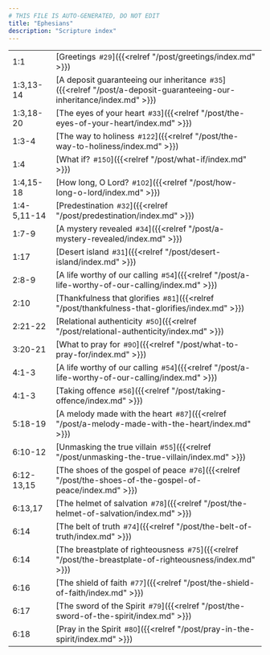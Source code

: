```yaml
---
# THIS FILE IS AUTO-GENERATED, DO NOT EDIT
title: "Ephesians"
description: "Scripture index"
---
```


|  |  |
| --- | --- |
| 1:1 | [Greetings<span style="font-size:smaller; padding-left:0.5em;">#29</span>]({{<relref "/post/greetings/index.md" >}}) |
| 1:3,13-14 | [A deposit guaranteeing our inheritance<span style="font-size:smaller; padding-left:0.5em;">#35</span>]({{<relref "/post/a-deposit-guaranteeing-our-inheritance/index.md" >}}) |
| 1:3,18-20 | [The eyes of your heart<span style="font-size:smaller; padding-left:0.5em;">#33</span>]({{<relref "/post/the-eyes-of-your-heart/index.md" >}}) |
| 1:3-4 | [The way to holiness<span style="font-size:smaller; padding-left:0.5em;">#122</span>]({{<relref "/post/the-way-to-holiness/index.md" >}}) |
| 1:4 | [What if?<span style="font-size:smaller; padding-left:0.5em;">#150</span>]({{<relref "/post/what-if/index.md" >}}) |
| 1:4,15-18 | [How long, O Lord?<span style="font-size:smaller; padding-left:0.5em;">#102</span>]({{<relref "/post/how-long-o-lord/index.md" >}}) |
| 1:4-5,11-14 | [Predestination<span style="font-size:smaller; padding-left:0.5em;">#32</span>]({{<relref "/post/predestination/index.md" >}}) |
| 1:7-9 | [A mystery revealed<span style="font-size:smaller; padding-left:0.5em;">#34</span>]({{<relref "/post/a-mystery-revealed/index.md" >}}) |
| 1:17 | [Desert island<span style="font-size:smaller; padding-left:0.5em;">#31</span>]({{<relref "/post/desert-island/index.md" >}}) |
| 2:8-9 | [A life worthy of our calling<span style="font-size:smaller; padding-left:0.5em;">#54</span>]({{<relref "/post/a-life-worthy-of-our-calling/index.md" >}}) |
| 2:10 | [Thankfulness that glorifies<span style="font-size:smaller; padding-left:0.5em;">#81</span>]({{<relref "/post/thankfulness-that-glorifies/index.md" >}}) |
| 2:21-22 | [Relational authenticity<span style="font-size:smaller; padding-left:0.5em;">#50</span>]({{<relref "/post/relational-authenticity/index.md" >}}) |
| 3:20-21 | [What to pray for<span style="font-size:smaller; padding-left:0.5em;">#90</span>]({{<relref "/post/what-to-pray-for/index.md" >}}) |
| 4:1-3 | [A life worthy of our calling<span style="font-size:smaller; padding-left:0.5em;">#54</span>]({{<relref "/post/a-life-worthy-of-our-calling/index.md" >}}) |
| 4:1-3 | [Taking offence<span style="font-size:smaller; padding-left:0.5em;">#56</span>]({{<relref "/post/taking-offence/index.md" >}}) |
| 5:18-19 | [A melody made with the heart<span style="font-size:smaller; padding-left:0.5em;">#87</span>]({{<relref "/post/a-melody-made-with-the-heart/index.md" >}}) |
| 6:10-12 | [Unmasking the true villain<span style="font-size:smaller; padding-left:0.5em;">#55</span>]({{<relref "/post/unmasking-the-true-villain/index.md" >}}) |
| 6:12-13,15 | [The shoes of the gospel of peace<span style="font-size:smaller; padding-left:0.5em;">#76</span>]({{<relref "/post/the-shoes-of-the-gospel-of-peace/index.md" >}}) |
| 6:13,17 | [The helmet of salvation<span style="font-size:smaller; padding-left:0.5em;">#78</span>]({{<relref "/post/the-helmet-of-salvation/index.md" >}}) |
| 6:14 | [The belt of truth<span style="font-size:smaller; padding-left:0.5em;">#74</span>]({{<relref "/post/the-belt-of-truth/index.md" >}}) |
| 6:14 | [The breastplate of righteousness<span style="font-size:smaller; padding-left:0.5em;">#75</span>]({{<relref "/post/the-breastplate-of-righteousness/index.md" >}}) |
| 6:16 | [The shield of faith<span style="font-size:smaller; padding-left:0.5em;">#77</span>]({{<relref "/post/the-shield-of-faith/index.md" >}}) |
| 6:17 | [The sword of the Spirit<span style="font-size:smaller; padding-left:0.5em;">#79</span>]({{<relref "/post/the-sword-of-the-spirit/index.md" >}}) |
| 6:18 | [Pray in the Spirit<span style="font-size:smaller; padding-left:0.5em;">#80</span>]({{<relref "/post/pray-in-the-spirit/index.md" >}}) |
